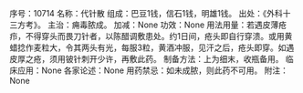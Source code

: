 序号：10714
名称：代针散
组成：巴豆1钱，信石1钱，明雄1钱。
出处：《外科十三方考》。
主治：痈毒脓成。
加减：None
功效：None
用法用量：若遇皮薄疮疖，不得穿头而畏刀针者，以陈醋调敷患处。约1日间，疮头即自行穿溃。或用黄蜡捻作麦粒大，令其两头有光，每服3粒，黄酒冲服，见汗之后，疮头即穿。如遇皮厚之疮，须用铍针刺开少许，再敷此药。
制备方法：上为细末，收瓶备用。
临床应用：None
各家论述：None
用药禁忌：如未成脓，则此药不可用。
附注：None
